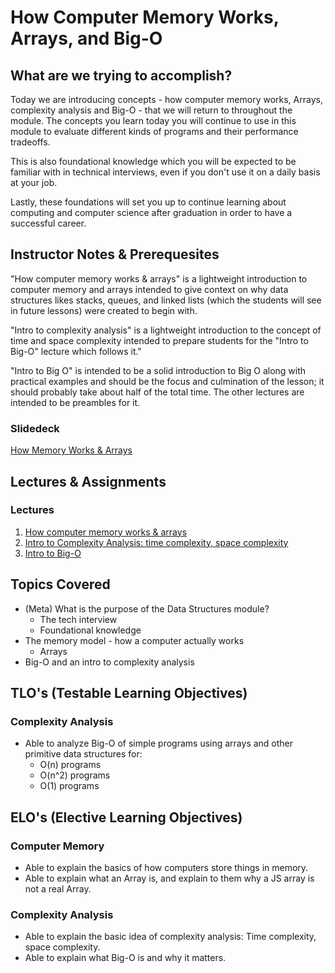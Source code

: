 # How Computer Memory Works, Arrays, and Big-O

## What are we trying to accomplish?

Today we are introducing concepts - how computer memory works, Arrays, complexity analysis and Big-O - that we will return to throughout the module. The concepts you learn today you will continue to use in this module to evaluate different kinds of programs and their performance tradeoffs.

This is also foundational knowledge which you will be expected to be familiar with in technical interviews, even if you don't use it on a daily basis at your job.

Lastly, these foundations will set you up to continue learning about computing and computer science after graduation in order to have a successful career.

## Instructor Notes & Prerequesites

"How computer memory works & arrays" is a lightweight introduction to computer memory and arrays intended to give context on why data structures likes stacks, queues, and linked lists (which the students will see in future lessons) were created to begin with.

"Intro to complexity analysis" is a lightweight introduction to the concept of time and space complexity intended to prepare students for the "Intro to Big-O" lecture which follows it."

"Intro to Big O" is intended to be a solid introduction to Big O along with practical examples and should be the focus and culmination of the lesson; it should probably take about half of the total time. The other lectures are intended to be preambles for it.

### Slidedeck
 
[How Memory Works & Arrays](https://docs.google.com/presentation/d/1KChsMlbIBOfxeHu2QZQ-DLPH2rzCAO813XMKISYEl84/edit?usp=sharing)
## Lectures & Assignments

### Lectures

1. [How computer memory works & arrays](./1-how-memory-works-arrays/README.md)
2. [Intro to Complexity Analysis: time complexity, space complexity](./2-intro-complexity-analysis/README.md)
3. [Intro to Big-O](./3-intro-big-o/README.md)

## Topics Covered

- (Meta) What is the purpose of the Data Structures module?
  - The tech interview
  - Foundational knowledge
- The memory model - how a computer actually works
  - Arrays
- Big-O and an intro to complexity analysis

## TLO's (Testable Learning Objectives)

### Complexity Analysis

- Able to analyze Big-O of simple programs using arrays and other primitive data structures for:
  - O(n) programs
  - O(n^2) programs
  - O(1) programs


## ELO's (Elective Learning Objectives)

### Computer Memory

- Able to explain the basics of how computers store things in memory.
- Able to explain what an Array is, and explain to them why a JS array is not a real Array.

### Complexity Analysis

- Able to explain the basic idea of complexity analysis: Time complexity, space complexity.
- Able to explain what Big-O is and why it matters.
